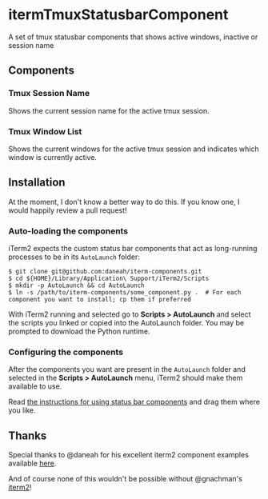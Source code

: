 # itermTmuxStatusbarComponent
A set of tmux statusbar components that shows active windows, inactive or session name

## Components

### Tmux Session Name
Shows the current session name for the active tmux session.

### Tmux Window List
Shows the current windows for the active tmux session and indicates which window is currently active.

## Installation

At the moment, I don't know a better way to do this.
If you know one, I would happily review a pull request!

### Auto-loading the components

iTerm2 expects the custom status bar components that act as long-running processes to be in its `AutoLaunch` folder:

```shell
$ git clone git@github.com:daneah/iterm-components.git
$ cd ${HOME}/Library/Application\ Support/iTerm2/Scripts
$ mkdir -p AutoLaunch && cd AutoLaunch
$ ln -s /path/to/iterm-components/some_component.py .  # For each component you want to install; cp them if preferred
```

With iTerm2 running and selected go to **Scripts > AutoLaunch** and select the scripts you linked or copied into the AutoLaunch folder. You may be prompted to download the Python runtime.

### Configuring the components

After the components you want are present in the `AutoLaunch` folder and selected in the **Scripts > AutoLaunch** menu, iTerm2 should make them available to use.

Read [the instructions for using status bar components](https://www.iterm2.com/3.3/documentation-status-bar.html) and drag them where you like.

## Thanks
Special thanks to @daneah for his excellent iterm2 component examples available [here](https://github.com/daneah/iterm-components).

And of course none of this wouldn't be possible without @gnachman's [iterm2](https://github.com/gnachman/iTerm2)!

